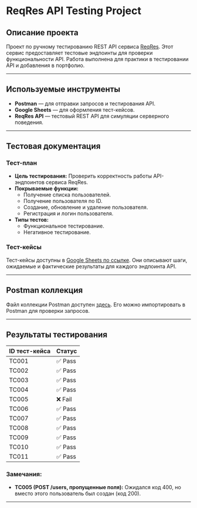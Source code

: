 # ReqRes API Testing Project

## Описание проекта
Проект по ручному тестированию REST API сервиса [ReqRes](https://reqres.in). Этот сервис предоставляет тестовые эндпоинты для проверки функциональности API. Работа выполнена для практики в тестировании API и добавления в портфолио.

---

## Используемые инструменты
- **Postman** — для отправки запросов и тестирования API.
- **Google Sheets** — для оформления тест-кейсов.
- **ReqRes API** — тестовый REST API для симуляции серверного поведения.

---

## Тестовая документация

### Тест-план
- **Цель тестирования:** Проверить корректность работы API-эндпоинтов сервиса ReqRes.
- **Покрываемые функции:**
  - Получение списка пользователей.
  - Получение пользователя по ID.
  - Создание, обновление и удаление пользователя.
  - Регистрация и логин пользователя.
- **Типы тестов:**
  - Функциональное тестирование.
  - Негативное тестирование.

### Тест-кейсы
Тест-кейсы доступны в [Google Sheets по ссылке]([https://docs.google.com/spreadsheets](https://docs.google.com/spreadsheets/d/1fS5XXdMr9erSkE08K7MCow4ktVeQx6C-FGvKYKJgksI/edit?usp=sharing)). 
Они описывают шаги, ожидаемые и фактические результаты для каждого эндпоинта API.

---

## Postman коллекция
Файл коллекции Postman доступен [здесь](postman_collection). Его можно импортировать в Postman для проверки запросов.

---

## Результаты тестирования
| ID тест-кейса | Статус |
|---------------|--------|
| TC001         | ✅ Pass |
| TC002         | ✅ Pass |
| TC003         | ✅ Pass |
| TC004         | ✅ Pass |
| TC005         | ❌ Fail |
| TC006         | ✅ Pass |
| TC007         | ✅ Pass |
| TC008         | ✅ Pass |
| TC009         | ✅ Pass |
| TC010         | ✅ Pass |
| TC011         | ✅ Pass |

### Замечания:
- **TC005 (POST /users, пропущенные поля):** Ожидался код 400, но вместо этого пользователь был создан (код 200).

---

